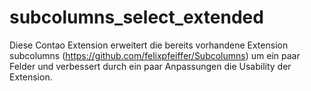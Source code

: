 subcolumns_select_extended
==========================

Diese Contao Extension erweitert die bereits vorhandene Extension subcolumns (https://github.com/felixpfeiffer/Subcolumns) um ein paar Felder und verbessert durch ein paar Anpassungen die Usability der Extension.
